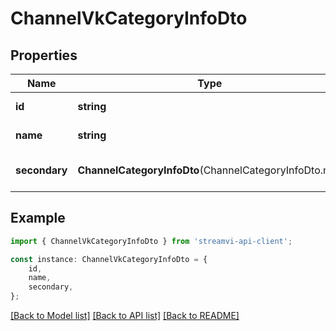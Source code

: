 # ChannelVkCategoryInfoDto


## Properties

Name | Type | Description | Notes
------------ | ------------- | ------------- | -------------
**id** | **string** |  | [default to undefined]
**name** | **string** |  | [default to undefined]
**secondary** | **ChannelCategoryInfoDto**(ChannelCategoryInfoDto.md) |  | [optional] [default to undefined]

## Example

```typescript
import { ChannelVkCategoryInfoDto } from 'streamvi-api-client';

const instance: ChannelVkCategoryInfoDto = {
    id,
    name,
    secondary,
};
```

[[Back to Model list]](../README.md#documentation-for-models) [[Back to API list]](../README.md#documentation-for-api-endpoints) [[Back to README]](../README.md)
